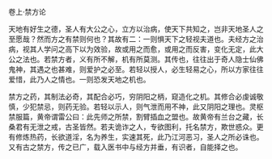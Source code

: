 卷上·禁方论

天地有好生之德，圣人有大公之心，立方以治病，使天下共知之，岂非天地圣人之至愿哉？然而方之有禁则何也？其故有二：一则惧天下之轻视夫道也。夫经方之治病，视其人学问之高下以为效验，故或用之而愈，或用之而反害，变化无定，此大公之法也。若禁方者，义有所不解，机有所莫测。其传也，往往出于奇人隐士仙佛鬼神，其遇之也甚难，则爱护之必至。若轻以授人，必生轻易之心，所以方家往往爱惜，此乃人之情也。一则恐发天地之机也。

禁方之药，其制法必奇，其配合必巧，穷阴阳之柄，窥造化之机。其修合必虔诚敬慎，少犯禁忌，则药无验。若轻以示人，则气泄而用不神，此又阴阳之理也。灵枢禁服篇，黄帝谓雷公曰：此先师之所禁，割臂插血之盟也。故黄帝有兰台之藏，长桑君有无泄之戒，古圣皆然。若夫诡诈之人，专欲图利，托名禁方，欺世惑众。更有修炼热药，长欲道淫，名为养生，实速其死，此乃江河恶习，圣人之所必诛也。又有古之禁方，传之已广，载入医书中与经方并垂，有识者，自能择之也。

